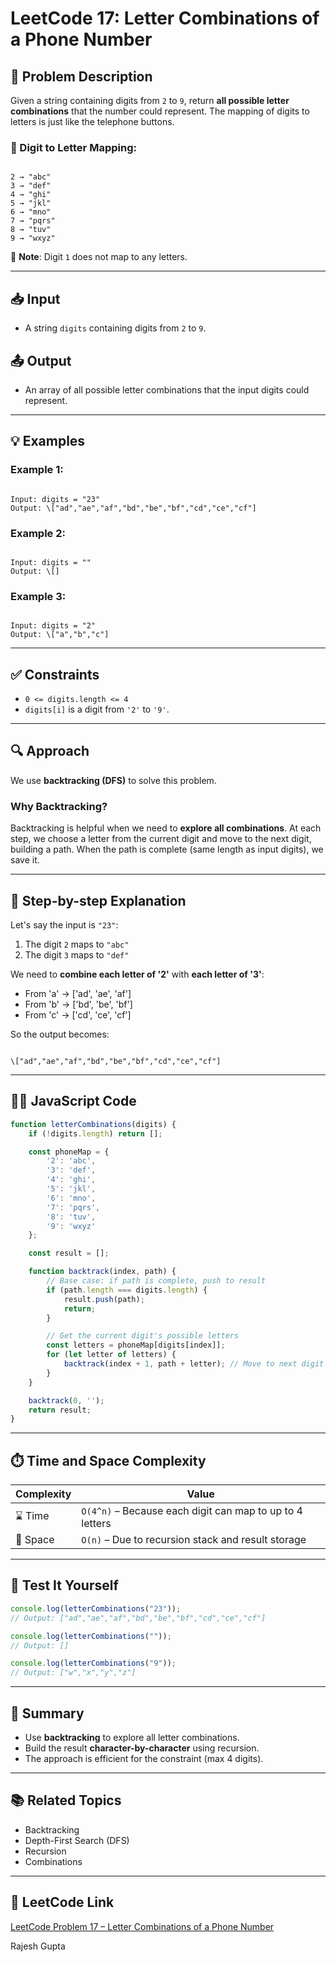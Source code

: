 # LeetCode 17: Letter Combinations of a Phone Number

## 📝 Problem Description

Given a string containing digits from `2` to `9`, return **all possible letter combinations** that the number could represent. The mapping of digits to letters is just like the telephone buttons.

### 🔢 Digit to Letter Mapping:

```

2 → "abc"
3 → "def"
4 → "ghi"
5 → "jkl"
6 → "mno"
7 → "pqrs"
8 → "tuv"
9 → "wxyz"

```

📌 **Note**: Digit `1` does not map to any letters.

---

## 📥 Input

- A string `digits` containing digits from `2` to `9`.

## 📤 Output

- An array of all possible letter combinations that the input digits could represent.

---

## 💡 Examples

### Example 1:
```

Input: digits = "23"
Output: \["ad","ae","af","bd","be","bf","cd","ce","cf"]

```

### Example 2:
```

Input: digits = ""
Output: \[]

```

### Example 3:
```

Input: digits = "2"
Output: \["a","b","c"]

```

---

## ✅ Constraints

- `0 <= digits.length <= 4`
- `digits[i]` is a digit from `'2'` to `'9'`.

---

## 🔍 Approach

We use **backtracking (DFS)** to solve this problem.

### Why Backtracking?

Backtracking is helpful when we need to **explore all combinations**. At each step, we choose a letter from the current digit and move to the next digit, building a path. When the path is complete (same length as input digits), we save it.

---

## 🧠 Step-by-step Explanation

Let's say the input is `"23"`:

1. The digit `2` maps to `"abc"`
2. The digit `3` maps to `"def"`

We need to **combine each letter of '2'** with **each letter of '3'**:

- From 'a' → ['ad', 'ae', 'af']
- From 'b' → ['bd', 'be', 'bf']
- From 'c' → ['cd', 'ce', 'cf']

So the output becomes:
```

\["ad","ae","af","bd","be","bf","cd","ce","cf"]

````

---

## 🧑‍💻 JavaScript Code

```javascript
function letterCombinations(digits) {
    if (!digits.length) return [];

    const phoneMap = {
        '2': 'abc',
        '3': 'def',
        '4': 'ghi',
        '5': 'jkl',
        '6': 'mno',
        '7': 'pqrs',
        '8': 'tuv',
        '9': 'wxyz'
    };

    const result = [];

    function backtrack(index, path) {
        // Base case: if path is complete, push to result
        if (path.length === digits.length) {
            result.push(path);
            return;
        }

        // Get the current digit's possible letters
        const letters = phoneMap[digits[index]];
        for (let letter of letters) {
            backtrack(index + 1, path + letter); // Move to next digit
        }
    }

    backtrack(0, '');
    return result;
}
````

---

## ⏱️ Time and Space Complexity

| Complexity | Value                                                    |
| ---------- | -------------------------------------------------------- |
| ⌛ Time     | `O(4^n)` – Because each digit can map to up to 4 letters |
| 🧠 Space   | `O(n)` – Due to recursion stack and result storage       |

---

## 🧪 Test It Yourself

```javascript
console.log(letterCombinations("23"));
// Output: ["ad","ae","af","bd","be","bf","cd","ce","cf"]

console.log(letterCombinations(""));
// Output: []

console.log(letterCombinations("9"));
// Output: ["w","x","y","z"]
```

---

## 🙌 Summary

* Use **backtracking** to explore all letter combinations.
* Build the result **character-by-character** using recursion.
* The approach is efficient for the constraint (max 4 digits).

---

## 📚 Related Topics

* Backtracking
* Depth-First Search (DFS)
* Recursion
* Combinations

---

## 🔗 LeetCode Link

[LeetCode Problem 17 – Letter Combinations of a Phone Number](https://leetcode.com/problems/letter-combinations-of-a-phone-number/)

Rajesh Gupta

